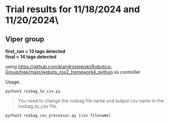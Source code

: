 # Trial results for 11/18/2024 and 11/20/2024\
## Viper group

**first_run = 13 tags detected**\
**final = 14 tags detected**

using https://github.com/klandrzejewski/Robotics-Group/tree/main/webots_ros2_homework4_python as controller

Usage:

`python3 rosbag_to_csv.py`
> You need to change the rosbag file name and output csv name in the rosbag_to_csv file.
 
`python3 rosbag_csv_processor.py [csv filename]`
